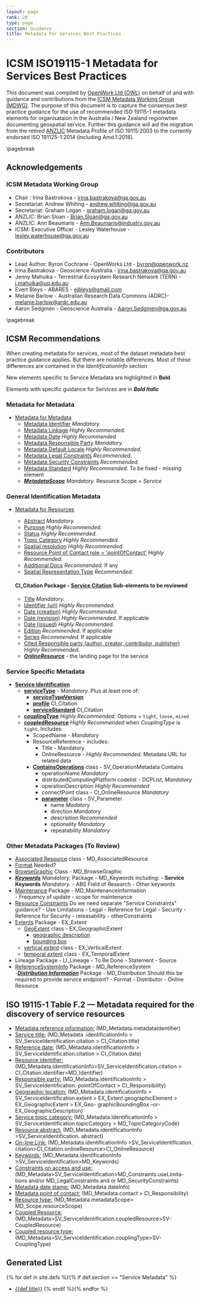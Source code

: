 ```yaml
---
layout: page
rank: 20
type: page
section: Guidance
title: Metadata For Services Best Practices
---
```


# ICSM ISO19115-1 Metadata for Services Best Practices

This document was compiled by [OpenWork Ltd (OWL)](http://openwork.nz) on behalf of and with guidance and contributions from the [ICSM Metadata Working Group (MDWG)](https://www.icsm.gov.au/what-we-do/metadata-working-group). The purpose of this document is to capture the consensus best practice guidance for the use of recommended ISO 19115-1 metadata elements for organisataion in the Australia / New Zealand regionwhen documenting geospatial service. Further this guidance will aid the migration from the retired [ANZLIC](https://www.anzlic.gov.au/) Metadata Profile of ISO 19115:2003 to the currently endorsed ISO 191125-1:2014 (including Amd.1:2018).

\pagebreak

## Acknowledgements

### ICSM Metadata Working Group 

- Chair :  Irina Bastrokova - irina.bastrakova@ga.gov.au
- Secretariat:  Andrew Whiting - andrew.whiting@ga.gov.au
- Secretariat:  Graham Logan - graham.logan@ga.gov.au
- ANZLIC:  Brian Sloan  - Brian.Sloan@ga.gov.au
- ANZLIC:  Ann Beaumaris  - Ann.Beaumaris@industry.gov.au
- ICSM: Executive Officer -  Lesley Waterhouse - lesley.waterhouse@ga.gov.au

### Contributors

- Lead Author: Byron Cochrane - OpenWorks Ltd - byron@openwork.nz
- Irina Bastrakova - Geoscience Australia - irina.bastrakova@ga.gov.au
- Jenny Mahuika - Terrestrial Ecosystem Research Network (TERN) - j.mahuika@uq.edu.au
- Evert Bleys - ABARES - ejbleys@gmail.com
- Melanie Barlow - Australian Research Data Commons (ADRC)- melanie.barlow@ardc.edu.au
- Aaron Sedgmen - Geoscience Australia - Aaron.Sedgmen@ga.gov.au

\pagebreak

## ICSM Recommendations 

When creating metadata for services, most of the dataset metadata best practice guidance applies. But there are notable differences. Most of these differences are contained in the *IdentificationInfo* section

New elements specific to Service Metadata are highlighted in **Bold**

Elements with specific guidance for Services are in **_Bold Italic_**

### Metadata for Metadata
- [Metadata for Metadata](./class-MD_Metadata )  
  - [Metadata Identifier](./MetadataIdentifier)  *Mandatory.*
  - [Metadata Linkage](./MetadataLinkage)  *Highly Recommended.*
  - [Metadata Date](./MetadataDate)  *Highly Recommended.*
  - [Metadata Responsible Party](./MetadataContact)  *Mandatory.*
  - [Metadata Default Locale](./MetadataLocale)  *Highly Recommended.*
  - [Metadata Legal Constraints](./MetadataLegalConstraints) *Recommended.*
  - [Metadata Security Constraints](./MetadataSecurityConstraints) *Recommended.*
  - [Metadata Standard](./MetadataStandard) *Highly Recommended.* To be fixed - missing element  
  - **_[MetadataScope](./MetadataScope)_** *Mandatory.* Resource Scope = *Service*

### General Identification Metadata
- [Metadata for Resources](./class-MD_Identification)    
    - [Abstract](./Abstract)  *Mandatory.*
    - [Purpose](./Purpose)  *Highly Recommended.*
    - [Status](./Status)  *Highly Recommended.*
    - [Topic Category](./TopicCategory)  *Highly Recommended.*
    - [Spatial resolution](./SpatialResolution)  *Highly Recommended.*
    - [Resource Point of Contact  role = 'pointOfContact'](./ResourcePointOfContact) *Highly Recommended.*
    - [Additional Docs](./AdditionalDocs)  *Recommended.* If any
    - [Spatial Representation Type](./SpatialRepresentationType)  *Recommended.*
  
  #### CI_Citation  Package - [Service Citation](./ServiceCitation) Sub-elements to be reviewed
  - [Title](./ResourceTitle) *Mandatory.*
  - [Identifier (uri)](./ResourceIdentifier) *Highly Recommended.*
  - [Date (creation)](./ResourceDate) *Highly Recommended.*
  - [Date (revision)](./ResourceDate) *Highly Recommended.* If applicable
  - [Date (issued)](./ResourceDate) *Highly Recommended.*
  - [Edition](./ResourceEdition) *Recommended.* If applicable
  - [Series](./ResourceSeries) *Recommended.* If applicable
  - [Cited Responsible party (author, creator, contributor, publisher)](./ResourceResponsibleParty) *Highly Recommended.*
  - **_[OnlineResource](./ServiceCitation)_** - the landing page for the service


### Service Specific Metadata
- **[Service Identification](./ServiceIdentification)** 
  - **[serviceType](./ServiceType)**  - *Mandatory.* Plus at least one of:
    - **[serviceTypeVersion](./ServiceTypeVersion)**  
    - **[profile](./ServiceProfile)**  CI_Citation
    - **[serviceStandard](./ServiceStandard)**  CI_Citation
  - **[couplingType](./CouplingType)** *Highly Recommended.* Options = `tight`, `loose`, `mixed`
  - **[coupledResource](./CoupledResource)** *Highly Recommended* when *CouplingType* is `tight`. Includes:  
      - ScopedName - *Mandatory*
      - ResourceReference - includes:
          - Title - Mandatory
          - OnlineResource - *Highly Recommended.* Metadata URL for related data
    - **[ContainsOperations](./ContainsOperations)** class - SV_OperationMetadata   Contains
       - operationName  *Mandatory*
       - distributedComputingPlatform  codelist - DCPList, *Mandatory*
       - operationDescription  *Highly Recommended*
       - connectPoint  class - CI_OnlineResource *Mandatory*
       - **[parameter](./Parameter)** class - SV_Parameter
           - name  *Madatory*
           - direction  *Mandatory*
           - description *Recommended*
           - optionality  *Mandatory*
           - repeatability  *Mandatory*

### Other Metadata Packages (To Review)

- [Associated Resource](./AssociatedResource)   class - MD_AssociatedResource  
- [Format](./ResourceFormat) Needed?  
- [BrowseGraphic](./BrowseGraphic)  Class - MD_BrowseGraphic  
- **_[Keywords](./Keywords)_** *Mandatory.* Package - MD_Keywords  including:
      - **Service Keywords** *Mandatory.*
      - ABS Field of Research
      - Other keywords
- [Maintenance](./Maintenance) Package -  MD_MaintenanceInformation   
      - Frequency of update
      - scope for maintenance
- [Resource Constraints](./class-MD_Constraints)   Do we need separate "Service Constraints" guidance?
      - Use Limitations
      - Legal
      - Reference for Legal
      - Security
      - Reference for Security
      - releasability
      - otherConstraints
- [Extents](./ResourceExtent)  Package -  EX_Extent  
    - [GeoExtent](./GeographicExtent) class - EX_GeographicExtent  
       - [geographic description](./ExtentGeographicDescription)
       - [bounding box](./ExtentBoundingBox)
    - [vertical extent](./VerticalExtent) class - EX_VerticalExtent  
    - [temporal extent](./TemporalExtents) class - EX_TemporalExtent  
- Lineage    Package - LI_Lineage   - To Be Done
      - Statement
      - Source
- [ReferenceSystemInfo](./SpatialReferenceSystem)   Package - MD_ReferenceSystem  
-**_[Distribution Information](./DistributionInfo)_**   Package - MD_Distribution   Should this be required to provide service endpioint?
      - Format
      - Distributor
      - Online Resource


## ISO 19115-1 Table F.2 — Metadata required for the discovery of service resources

- [Metadata reference information:](./MetadataIdentifier)  (MD_Metadata.metadataIdentifier)
- [Service title:](./ResourceTitle) (MD_Metadata .identificationInfo > SV_ServiceIdentification.citation > CI_Citation.title)
- [Reference date:](./ResourceDate) (MD_Metadata.identificationInfo > SV_ServiceIdentification.citation > CI_Citation.date)
- [Resource identifier:](./ResourceIdentifier) (MD_Metadata.identificationInfo>SV_ServiceIdentification.citation > CI_Citation.identifier>MD_Identifier)
- [Responsible party:](./ResourceResponsibleParty) (MD_Metadata.identificationInfo > SV_ServiceIdentification. pointOfContact > CI_Responsibility)
- [Geographic location:](./ResourceExtent) (MD_Metadata.identificationInfo > SV_ServiceIdentification.extent > EX_Extent.geographicElement > EX_GeographicExtent > EX_Geo- graphicBoundingBox –or- EX_GeographicDescription)
- [Service topic category:](./TopicCategory)  (MD_Metadata.identificationInfo > SV_ServiceIdentification.topicCategory > MD_TopicCategoryCode)
- [Resource abstract:](./Abstract)  (MD_Metadata.identificationInfo >SV_ServiceIdentification. abstract)
- [On-line Link:](./class-CI_OnlineResource) (MD_Metadata.identificationInfo >SV_ServiceIdentification. citation>CI_Citation.onlineResource>CI_OnlineResource)
- [Keywords:](./Keywords)  (MD_Metadata.identificationInfo >SV_ServiceIdentification>MD_Keywords)
- [Constraints on access and use:](./class-MD_Constraints) (MD_Metadata>SV_ServiceIdentification>MD_Constraints.useLimita- tions and/or MD_LegalConstraints and or MD_SecurityConstraints)
- [Metadata date stamp:](./MetadataDate) (MD_Metadata.dateInfo)
- [Metadata point of contact:](./MetadataContact) (MD_Metadata.contact > CI_Responsibility)
- [Resource type:](./MetadataScope) (MD_Metadata.metadataScope> MD_Scope.resourceScope)
- [Coupled Resource:](./CoupledResource) (MD_Metadata>SV_ServiceIdentification.coupledResource>SV-CoupledResource)
- [Coupled resource type:](./CouplingType) (MD_Metadata>SV_ServiceIdentification.couplingType>SV-CouplingType)

## Generated List

{% for def in site.defs %}{% if def.section == "Service Metadata" %}
* [{{def.title}}]({{def.url|relative_url}})
{% endif %}{% endfor %}

